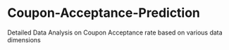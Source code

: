 # Coupon-Acceptance-Prediction
Detailed Data Analysis on Coupon Acceptance rate based on various data dimensions
